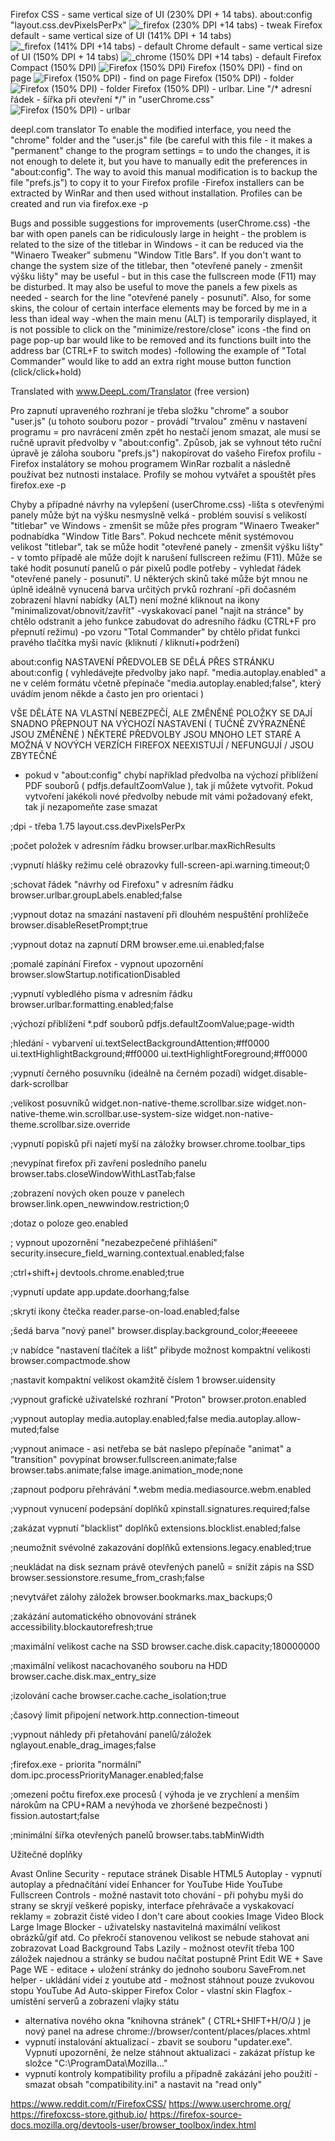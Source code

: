 Firefox CSS - same vertical size of UI (230% DPI + 14 tabs). about:config "layout.css.devPixelsPerPx"
![_firefox (230% DPI +14 tabs) - tweak](https://user-images.githubusercontent.com/127822397/224916988-b476808b-f8d1-4407-85f8-04ef3d84cb32.jpg)
Firefox default - same vertical size of UI (141% DPI + 14 tabs)
![_firefox (141% DPI +14 tabs) - default](https://user-images.githubusercontent.com/127822397/224916984-2d8509f7-f7d5-4ac2-bd50-707ecce482c0.jpg)
Chrome default - same vertical size of UI (150% DPI + 14 tabs)
![_chrome (150% DPI +14 tabs) - default](https://user-images.githubusercontent.com/127822397/224916993-bced2d87-2cf3-48bf-bb2b-0f60183faeb8.jpg)
Firefox Compact (150% DPI)
![Firefox (150% DPI)](https://user-images.githubusercontent.com/127822397/224916994-4dd04538-5f9b-4d4c-a71d-41131081bae0.jpg)
Firefox (150% DPI) - find on page
![Firefox (150% DPI) - find on page](https://user-images.githubusercontent.com/127822397/224916995-a5938a5b-dc62-486b-9fba-472253f85b4e.jpg)
Firefox (150% DPI) - folder
![Firefox (150% DPI) - folder](https://user-images.githubusercontent.com/127822397/224916996-32b30e89-faaf-4744-8c0c-44f3d0b39b46.jpg)
Firefox (150% DPI) - urlbar. Line "/* adresní řádek - šířka při otevření */" in "userChrome.css"
![Firefox (150% DPI) - urlbar](https://user-images.githubusercontent.com/127822397/224916999-5427630f-4d71-44c9-b00c-0b02d2a7a2f2.jpg)







deepl.com translator
To enable the modified interface, you need the "chrome" folder and the "user.js" file (be careful with this file - it makes a "permanent" change to the program settings = to undo the changes, it is not enough to delete it, but you have to manually edit the preferences in "about:config". The way to avoid this manual modification is to backup the file "prefs.js") to copy it to your Firefox profile
-Firefox installers can be extracted by WinRar and then used without installation. Profiles can be created and run via firefox.exe -p





Bugs and possible suggestions for improvements (userChrome.css)
-the bar with open panels can be ridiculously large in height - the problem is related to the size of the titlebar in Windows - it can be reduced via the "Winaero Tweaker" submenu "Window Title Bars". If you don't want to change the system size of the titlebar, then "otevřené panely - zmenšit výšku lišty" may be useful - but in this case the fullscreen mode (F11) may be disturbed. It may also be useful to move the panels a few pixels as needed - search for the line "otevřené panely - posunutí". Also, for some skins, the colour of certain interface elements may be forced by me in a less than ideal way
-when the main menu (ALT) is temporarily displayed, it is not possible to click on the "minimize/restore/close" icons
-the find on page pop-up bar would like to be removed and its functions built into the address bar (CTRL+F to switch modes)
-following the example of "Total Commander" would like to add an extra right mouse button function (click/click+hold)

Translated with www.DeepL.com/Translator (free version)














Pro zapnutí upraveného rozhraní je třeba složku "chrome" a soubor "user.js" (u tohoto souboru pozor - provádí "trvalou" změnu v nastavení programu = pro navrácení změn zpět ho nestačí jenom smazat, ale musí se ručně upravit předvolby v "about:config". Způsob, jak se vyhnout této ruční úpravě je záloha souboru "prefs.js") nakopírovat do vašeho Firefox profilu
-Firefox instalátory se mohou programem WinRar rozbalit a následně používat bez nutnosti instalace. Profily se mohou vytvářet a spouštět přes firefox.exe -p





Chyby a případné návrhy na vylepšení (userChrome.css)
-lišta s otevřenými panely může být na výšku nesmyslně velká - problém souvisí s velikostí "titlebar" ve Windows - zmenšit se může přes program "Winaero Tweaker" podnabídka "Window Title Bars". Pokud nechcete měnit systémovou velikost "titlebar", tak se může hodit "otevřené panely - zmenšit výšku lišty" - v tomto případě ale může dojít k narušení fullscreen režimu (F11). Může se také hodit posunutí panelů o pár pixelů podle potřeby - vyhledat řádek "otevřené panely - posunutí". U některých skinů také může být mnou ne úplně ideálně vynucená barva určitých prvků rozhraní
-při dočasném zobrazení hlavní nabídky (ALT) není možné kliknout na ikony "minimalizovat/obnovit/zavřít"
-vyskakovací panel "najít na stránce" by chtělo odstranit a jeho funkce zabudovat do adresního řádku (CTRL+F pro přepnutí režimu)
-po vzoru "Total Commander" by chtělo přidat funkci pravého tlačítka myši navíc (kliknutí / kliknutí+podržení)

















about:config
NASTAVENÍ PŘEDVOLEB SE DĚLÁ PŘES STRÁNKU about:config ( vyhledávejte předvolby jako např. "media.autoplay.enabled" a ne v celém formátu včetně přepínače "media.autoplay.enabled;false", který uvádím jenom někde a často jen pro orientaci )

VŠE DĚLÁTE NA VLASTNÍ NEBEZPEČÍ, ALE ZMĚNĚNÉ POLOŽKY SE DAJÍ SNADNO PŘEPNOUT NA VÝCHOZÍ NASTAVENÍ ( TUČNĚ ZVÝRAZNĚNÉ JSOU ZMĚNĚNÉ )
NĚKTERÉ PŘEDVOLBY JSOU MNOHO LET STARÉ A MOŽNÁ V NOVÝCH VERZÍCH FIREFOX NEEXISTUJÍ / NEFUNGUJÍ / JSOU ZBYTEČNÉ
* pokud v "about:config" chybí například předvolba na výchozí přiblížení PDF souborů ( pdfjs.defaultZoomValue ), tak jí můžete vytvořit. Pokud vytvoření jakékoli nové předvolby nebude mít vámi požadovaný efekt, tak jí nezapomeňte zase smazat




;dpi - třeba 1.75
layout.css.devPixelsPerPx

;počet položek v adresním řádku
browser.urlbar.maxRichResults

;vypnutí hlášky režimu celé obrazovky
full-screen-api.warning.timeout;0

;schovat řádek "návrhy od Firefoxu" v adresním řádku
browser.urlbar.groupLabels.enabled;false

;vypnout dotaz na smazání nastavení při dlouhém nespuštění prohlížeče
browser.disableResetPrompt;true

;vypnout dotaz na zapnutí DRM
browser.eme.ui.enabled;false

;pomalé zapínání Firefox - vypnout upozornění
browser.slowStartup.notificationDisabled

;vypnutí vybledlého písma v adresním řádku
browser.urlbar.formatting.enabled;false

;výchozí přiblížení *.pdf souborů
pdfjs.defaultZoomValue;page-width

;hledání - vybarvení
ui.textSelectBackgroundAttention;#ff0000
ui.textHighlightBackground;#ff0000
ui.textHighlightForeground;#ff0000

;vypnutí černého posuvníku (ideálně na černém pozadí)
widget.disable-dark-scrollbar

;velikost posuvníků
widget.non-native-theme.scrollbar.size
widget.non-native-theme.win.scrollbar.use-system-size
widget.non-native-theme.scrollbar.size.override

;vypnutí popisků při najetí myší na záložky
browser.chrome.toolbar_tips

;nevypínat firefox při zavření posledního panelu
browser.tabs.closeWindowWithLastTab;false

;zobrazení nových oken pouze v panelech
browser.link.open_newwindow.restriction;0

;dotaz o poloze
geo.enabled

; vypnout upozornění "nezabezpečené přihlášení"
security.insecure_field_warning.contextual.enabled;false

;ctrl+shift+j
devtools.chrome.enabled;true

;vypnutí update
app.update.doorhang;false

;skrytí ikony čtečka
reader.parse-on-load.enabled;false

;šedá barva "nový panel"
browser.display.background_color;#eeeeee

;v nabídce "nastavení tlačítek a lišt" přibyde možnost kompaktní velikosti
browser.compactmode.show

;nastavit kompaktní velikost okamžitě číslem 1
browser.uidensity

;vypnout grafické uživatelské rozhraní "Proton"
browser.proton.enabled

;vypnout autoplay
media.autoplay.enabled;false
media.autoplay.allow-muted;false

;vypnout animace - asi netřeba se bát naslepo přepínače "animat" a "transition" povypínat
browser.fullscreen.animate;false
browser.tabs.animate;false
image.animation_mode;none

;zapnout podporu přehrávání *.webm
media.mediasource.webm.enabled

;vypnout vynucení podepsání doplňků
xpinstall.signatures.required;false

;zakázat vypnutí "blacklist" doplňků 
extensions.blocklist.enabled;false

;neumožnit svévolné zakazování doplňků
extensions.legacy.enabled;true

;neukládat na disk seznam právě otevřených panelů = snížit zápis na SSD
browser.sessionstore.resume_from_crash;false

;nevytvářet zálohy záložek
browser.bookmarks.max_backups;0

;zakázání automatického obnovování stránek
accessibility.blockautorefresh;true

;maximální velikost cache na SSD
browser.cache.disk.capacity;180000000

;maximální velikost nacachovaného souboru na HDD 
browser.cache.disk.max_entry_size

;izolování cache
browser.cache.cache_isolation;true

;časový limit připojení
network.http.connection-timeout

;vypnout  náhledy při přetahování panelů/záložek
nglayout.enable_drag_images;false

;firefox.exe - priorita "normální"
dom.ipc.processPriorityManager.enabled;false

;omezení počtu firefox.exe procesů ( výhoda je ve zrychlení a menším nárokům na CPU+RAM a nevýhoda ve zhoršené bezpečnosti )
fission.autostart;false

;minimální šířka otevřených panelů
browser.tabs.tabMinWidth






Užitečné doplňky

Avast Online Security - reputace stránek
Disable HTML5 Autoplay - vypnutí autoplay a přednačítání videí
Enhancer for YouTube
Hide YouTube Fullscreen Controls - možné nastavit toto chování - při pohybu myši do strany se skryjí veškeré popisky, interface přehrávače a vyskakovací reklamy = zobrazit čisté video
I don't care about cookies
Image Video Block
Large Image Blocker - uživatelsky nastavitelná maximální velikost obrázků/gif atd. Co překročí stanovenou velikost se nebude stahovat ani zobrazovat
Load Background Tabs Lazily - možnost otevřít třeba 100 záložek najednou a stránky se budou načítat postupně
Print Edit WE + Save Page WE - editace + uložení stránky do jednoho souboru
SaveFrom.net helper - ukládání videí z youtube atd - možnost stáhnout pouze zvukovou stopu
YouTube Ad Auto-skipper
Firefox Color - vlastní skin
Flagfox - umístění serverů a zobrazení vlajky státu



* alternativa nového okna "knihovna stránek" ( CTRL+SHIFT+H/O/J ) je nový panel na adrese chrome://browser/content/places/places.xhtml
* vypnutí instalování aktualizací - zbavit se souboru "updater.exe". Vypnutí upozornění, že nelze stáhnout aktualizaci - zakázat přístup ke složce "C:\ProgramData\Mozilla..."
* vypnutí kontroly kompatibility profilu a případně zakázání jeho použití - smazat obsah "compatibility.ini" a nastavit na "read only"



https://www.reddit.com/r/FirefoxCSS/
https://www.userchrome.org/
https://firefoxcss-store.github.io/
https://firefox-source-docs.mozilla.org/devtools-user/browser_toolbox/index.html
